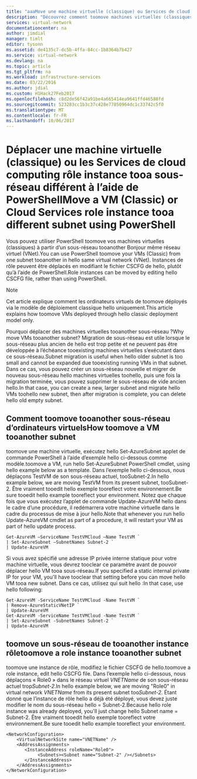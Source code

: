 ```yaml
---
title: "aaaMove une machine virtuelle (classique) ou Services de cloud computing rôle instance tooa autre sous-réseau - Azure PowerShell | Documents Microsoft"
description: "Découvrez comment toomove machines virtuelles (classiques) et les instances de rôle des Services de cloud computing tooa autre sous-réseau à l’aide de PowerShell."
services: virtual-network
documentationcenter: na
author: jimdial
manager: timlt
editor: tysonn
ms.assetid: de4135c7-dc5b-4ffa-84cc-1b8364b7b427
ms.service: virtual-network
ms.devlang: na
ms.topic: article
ms.tgt_pltfrm: na
ms.workload: infrastructure-services
ms.date: 03/22/2016
ms.author: jdial
ms.custom: H1Hack27Feb2017
ms.openlocfilehash: c8d2de56f42a91be4a665414ea9641ffd46588fd
ms.sourcegitcommit: 523283cc1b3c37c428e77850964dc1c33742c5f0
ms.translationtype: MT
ms.contentlocale: fr-FR
ms.lasthandoff: 10/06/2017
---
```

# <a name="move-a-vm-classic-or-cloud-services-role-instance-tooa-different-subnet-using-powershell"></a><span data-ttu-id="587e2-103">Déplacer une machine virtuelle (classique) ou les Services de cloud computing rôle instance tooa sous-réseau différent à l’aide de PowerShell</span><span class="sxs-lookup"><span data-stu-id="587e2-103">Move a VM (Classic) or Cloud Services role instance tooa different subnet using PowerShell</span></span>
<span data-ttu-id="587e2-104">Vous pouvez utiliser PowerShell toomove vos machines virtuelles (classiques) à partir d’un sous-réseau tooanother Bonjour même réseau virtuel (VNet).</span><span class="sxs-lookup"><span data-stu-id="587e2-104">You can use PowerShell toomove your VMs (Classic) from one subnet tooanother in hello same virtual network (VNet).</span></span> <span data-ttu-id="587e2-105">Instances de rôle peuvent être déplacés en modifiant le fichier CSCFG de hello, plutôt qu’à l’aide de PowerShell.</span><span class="sxs-lookup"><span data-stu-id="587e2-105">Role instances can be moved by editing hello CSCFG file, rather than using PowerShell.</span></span>

> [!NOTE]
> <span data-ttu-id="587e2-106">Cet article explique comment les ordinateurs virtuels de toomove déployés via le modèle de déploiement classique hello uniquement.</span><span class="sxs-lookup"><span data-stu-id="587e2-106">This article explains how toomove VMs deployed through hello classic deployment model only.</span></span>
> 
> 

<span data-ttu-id="587e2-107">Pourquoi déplacer des machines virtuelles tooanother sous-réseau ?</span><span class="sxs-lookup"><span data-stu-id="587e2-107">Why move VMs tooanother subnet?</span></span> <span data-ttu-id="587e2-108">Migration de sous-réseau est utile lorsque le sous-réseau plus ancien de hello est trop petite et ne peuvent pas être développée à l’échéance tooexisting machines virtuelles s’exécutant dans ce sous-réseau.</span><span class="sxs-lookup"><span data-stu-id="587e2-108">Subnet migration is useful when hello older subnet is too small and cannot be expanded due tooexisting running VMs in that subnet.</span></span> <span data-ttu-id="587e2-109">Dans ce cas, vous pouvez créer un sous-réseau nouvelle et migrer de nouveau sous-réseau hello machines virtuelles toohello, puis une fois la migration terminée, vous pouvez supprimer le sous-réseau de vide ancien hello.</span><span class="sxs-lookup"><span data-stu-id="587e2-109">In that case, you can create a new, larger subnet and migrate hello VMs toohello new subnet, then after migration is complete, you can delete hello old empty subnet.</span></span>

## <a name="how-toomove-a-vm-tooanother-subnet"></a><span data-ttu-id="587e2-110">Comment toomove tooanother sous-réseau d’ordinateurs virtuels</span><span class="sxs-lookup"><span data-stu-id="587e2-110">How toomove a VM tooanother subnet</span></span>
<span data-ttu-id="587e2-111">toomove une machine virtuelle, exécutez hello Set-AzureSubnet applet de commande PowerShell à l’aide d’exemple hello ci-dessous comme modèle.</span><span class="sxs-lookup"><span data-stu-id="587e2-111">toomove a VM, run hello Set-AzureSubnet PowerShell cmdlet, using hello example below as a template.</span></span> <span data-ttu-id="587e2-112">Dans l’exemple hello ci-dessous, nous déplaçons TestVM de son sous-réseau actuel, tooSubnet-2.</span><span class="sxs-lookup"><span data-stu-id="587e2-112">In hello example below, we are moving TestVM from its present subnet, tooSubnet-2.</span></span> <span data-ttu-id="587e2-113">Être vraiment tooedit hello exemple tooreflect votre environnement.</span><span class="sxs-lookup"><span data-stu-id="587e2-113">Be sure tooedit hello example tooreflect your environment.</span></span> <span data-ttu-id="587e2-114">Notez que chaque fois que vous exécutez l’applet de commande Update-AzureVM hello dans le cadre d’une procédure, il redémarrera votre machine virtuelle dans le cadre du processus de mise à jour hello.</span><span class="sxs-lookup"><span data-stu-id="587e2-114">Note that whenever you run hello Update-AzureVM cmdlet as part of a procedure, it will restart your VM as part of hello update process.</span></span>

    Get-AzureVM –ServiceName TestVMCloud –Name TestVM `
    | Set-AzureSubnet –SubnetNames Subnet-2 `
    | Update-AzureVM

<span data-ttu-id="587e2-115">Si vous avez spécifié une adresse IP privée interne statique pour votre machine virtuelle, vous devrez tooclear ce paramètre avant de pouvoir déplacer hello VM tooa sous-réseau.</span><span class="sxs-lookup"><span data-stu-id="587e2-115">If you specified a static internal private IP for your VM, you'll have tooclear that setting before you can move hello VM tooa new subnet.</span></span> <span data-ttu-id="587e2-116">Dans ce cas, utilisez qui suit hello :</span><span class="sxs-lookup"><span data-stu-id="587e2-116">In that case, use hello following:</span></span>

    Get-AzureVM -ServiceName TestVMCloud -Name TestVM `
    | Remove-AzureStaticVNetIP `
    | Update-AzureVM
    Get-AzureVM -ServiceName TestVMCloud -Name TestVM `
    | Set-AzureSubnet -SubnetNames Subnet-2 `
    | Update-AzureVM

## <a name="toomove-a-role-instance-tooanother-subnet"></a><span data-ttu-id="587e2-117">toomove un sous-réseau de tooanother instance rôle</span><span class="sxs-lookup"><span data-stu-id="587e2-117">toomove a role instance tooanother subnet</span></span>
<span data-ttu-id="587e2-118">toomove une instance de rôle, modifiez le fichier CSCFG de hello.</span><span class="sxs-lookup"><span data-stu-id="587e2-118">toomove a role instance, edit hello CSCFG file.</span></span> <span data-ttu-id="587e2-119">Dans l’exemple hello ci-dessous, nous déplaçons « Role0 » dans le réseau virtuel *VNETName* de son sous-réseau actuel trop*Subnet-2*.</span><span class="sxs-lookup"><span data-stu-id="587e2-119">In hello example below, we are moving "Role0" in virtual network *VNETName* from its present subnet too*Subnet-2*.</span></span> <span data-ttu-id="587e2-120">Étant donné que l’instance de rôle hello a déjà été déployé, vous devez juste modifier le nom du sous-réseau hello = Subnet-2.</span><span class="sxs-lookup"><span data-stu-id="587e2-120">Because hello role instance was already deployed, you'll just change hello Subnet name = Subnet-2.</span></span> <span data-ttu-id="587e2-121">Être vraiment tooedit hello exemple tooreflect votre environnement.</span><span class="sxs-lookup"><span data-stu-id="587e2-121">Be sure tooedit hello example tooreflect your environment.</span></span>

    <NetworkConfiguration>
        <VirtualNetworkSite name="VNETName" />
        <AddressAssignments>
           <InstanceAddress roleName="Role0">
                <Subnets><Subnet name="Subnet-2" /></Subnets>
           </InstanceAddress>
        </AddressAssignments>
    </NetworkConfiguration> 
